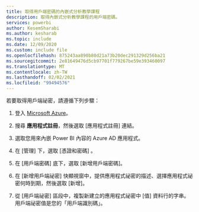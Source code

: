```yaml
---
title: 取得用戶端密碼的內嵌式分析教學課程
description: 取得內嵌式分析教學課程的用戶端密碼。
services: powerbi
author: KesemSharabi
ms.author: kesharab
ms.topic: include
ms.date: 12/09/2020
ms.custom: include file
ms.openlocfilehash: 875243aa890b80d21a73b20dec291329d256ba21
ms.sourcegitcommit: 2e81649476d5cb97701f779267be59e393460097
ms.translationtype: MT
ms.contentlocale: zh-TW
ms.lasthandoff: 02/02/2021
ms.locfileid: "99494576"
---
```

若要取得用戶端祕密，請遵循下列步驟：

1. 登入 [Microsoft Azure](https://ms.portal.azure.com/#allservices)。

2. 搜尋 **應用程式註冊**，然後選取 [應用程式註冊] 連結。

3. 選取您用來內嵌 Power BI 內容的 Azure AD 應用程式。

4. 在 [管理]  下，選取 [憑證和密碼]  。

5. 在 [用戶端密碼] 底下，選取 [新增用戶端密碼]。

6. 在 [新增用戶端祕密] 快顯視窗中，提供應用程式祕密的描述、選擇應用程式祕密何時到期，然後選取 [新增]。

7. 從 [用戶端祕密] 區段中，複製新建立的應用程式祕密中 [值] 資料行的字串。 用戶端祕密值是您的「用戶端識別碼」。